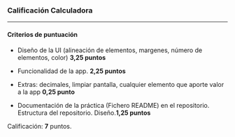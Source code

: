 ### Calificación Calculadora
---

#### Criterios de puntuación
* Diseño de la UI (alineación de elementos, margenes, número de elementos, color) **3,25 puntos**

* Funcionalidad de la app. **2,25 puntos**

* Extras: decimales, limpiar pantalla, cualquier elemento que aporte valor a la app **0,25 punto**

* Documentación de la práctica (Fichero README) en el repositorio. Estructura del repositorio. Diseño.**1,25 puntos**


Calificación: **7** puntos.
